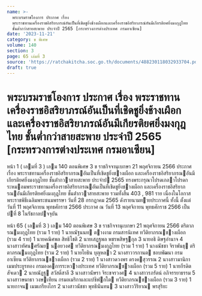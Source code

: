 ```yaml
---
name: >-
  พระบรมราชโองการ ประกาศ เรื่อง
  พระราชทานเครื่องราชอิสริยาภรณ์อันเป็นที่เชิดชูยิ่งช้างเผือกและเครื่องราชอิสริยาภรณ์อันมีเกียรติยศยิ่งมงกุฎไทย
  ชั้นต่ำกว่าสายสะพาย ประจำปี 2565 [กระทรวงการต่างประเทศ กรมอาเซียน]
date: '2023-11-21'
category: ข พิเศษ
volume: 140
section: 3
page: 65 เล่มที่ 3
source: 'https://ratchakitcha.soc.go.th/documents/488230118032933704.pdf'
draft: true
---
```


# พระบรมราชโองการ ประกาศ เรื่อง พระราชทานเครื่องราชอิสริยาภรณ์อันเป็นที่เชิดชูยิ่งช้างเผือกและเครื่องราชอิสริยาภรณ์อันมีเกียรติยศยิ่งมงกุฎไทย ชั้นต่ำกว่าสายสะพาย ประจำปี 2565 [กระทรวงการต่างประเทศ กรมอาเซียน]

หน้า 1 ( เลมที่ 3 ) เลม 140 ตอนพิเศษ 3 ข ราชกิจจานุเบกษา 21 พฤศจิกายน 2566 ประกาศ เรื่อง พระราชทานเครื่องราชอิสริยาภรณอันเป็นที่เชิดชูยิ่งชางเผือก และเครื่องราชอิสริยาภรณอันมีเกียรติยศยิ่งมงกุฎไทย ชั้นต่ํากวาสายสะพาย ประจําป 2565 ทรงพระกรุณาโปรดเกลาโปรดกระหมอมพระราชทานเครื่องราชอิสริยาภรณอันเป็นที่เชิดชูยิ่งชางเผือก และเครื่องราชอิสริยาภรณอันมีเกียรติยศยิ่งมงกุฎไทย ชั้นต่ํากวาสายสะพาย รวมทั้งสิ้น 403 , 981 ราย เนื่องในโอกาสพระราชพิธีเฉลิมพระชนมพรรษา วันที่ 28 กรกฎาคม 2565 ดังรายนามทายประกาศนี้ ทั้งนี้ ตั้งแต่วันที่ 11 พฤศจิกายน พุทธศักราช 2566 ประกาศ ณ วันที่ 13 พฤศจิกายน พุทธศักราช 2566 เป็นปที่ 8 ในรัชกาลปจจุบัน

หน้า 65 ( เลมที่ 3 ) เลม 140 ตอนพิเศษ 3 ข ราชกิจจานุเบกษา 21 พฤศจิกายน 2566 ตริตาภรณมงกุฎไทย (รวม 1 ราย) 1 นายณัฐนนท ตางงาม กรมสารนิเทศ ทวีติยาภรณชางเผือก (รวม 4 ราย) 1 นายคณิศพล สิทธิโชติ 2 นายเสฏฐพล พชรพสิษฐกุล 3 นายอธิ ดิษฐอํานาจ 4 นางสาวทัศนศรัณย นอยวงศ ทวีติยาภรณมงกุฎไทย (รวม 1 ราย) 1 นางณัชชา จิราพันธุ ตริตาภรณมงกุฎไทย (รวม 2 ราย) 1 นายโยธิน บุญหลา 2 นางสาววรกานต ชอบพัฒนา กรมอาเซียน ทวีติยาภรณชางเผือก (รวม 2 ราย) 1 นางสาวดวงพร ดรงคสุวรรณ 2 นางสาวมานิกา เมฆประยูรทอง กรมองคการระหวางประเทศ ทวีติยาภรณชางเผือก (รวม 5 ราย) 1 นายกีรดิต สัจเดว 2 นายณัฏฐ สวัสดิ์สาลี 3 นางสาวนัษรา จิระขจรวงศ 4 นางสาวรภรัตน์ อภิจรรยาธรรม 5 นางสาวษมาธา วงษเทียน กรมอเมริกาและแปซิฟกใต ทวีติยาภรณชางเผือก (รวม 3 ราย) 1 นายกาจน เมฆเกรียงไกร 2 นางสาวนัชชา พุทธินันทน 3 นางสาววิริยาณ พรสุริยะ
